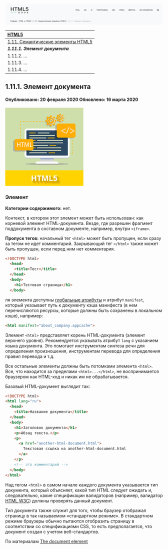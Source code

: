 ![head-2.jpg](imges/head-2.jpg)

| [HTML5](homework.md) |
| :------------- |
| [1.11. Семантические элементы HTML5](1.11.md) |
| ***1.11.1. Элемент документа*** |
| 1.11.2. ... |
| 1.11.3. ... |
| 1.11.4. ... |

## 1.11.1. Элемент документа

#### Опубликовано: 20 февраля 2020 Обновлено: 16 марта 2020

![html-semantic.jpg](imges/html-semantic.jpg)

### Элемент <html>

**Категории содержимого:** нет.

Контекст, в котором этот элемент может быть использован: как корневой элемент HTML-документа. Везде, где разрешен фрагмент поддокумента в составном документе, например, внутри `<iframe>`.

**Пропуск тегов:** начальный тег `<html>` может быть пропущен, если сразу за тегом не идет комментарий. Закрывающий тег `</html>` также может быть пропущен, если перед ним нет комментария.

```html
<!DOCTYPE html>
  <head>
    <title>Тест</title>
  </head>
  <body>
    <h1>Тестовая страница</h1>
  </body>
  ```

  ля элемента доступны <u>‎глобальные атрибуты</u> и атрибут `manifest`, который указывает путь к документу кэша манифеста (в нем перечисляются ресурсы, которые должны быть сохранены в локальном кэше), например:

```html
<html manifest="about_company.appcache">
```

Элемент `<html>` представляет корень HTML-документа (элемент верхнего уровня). Рекомендуется указывать атрибут `lang` с указанием языка документа. Это помогает инструментам синтеза речи для определения произношения, инструментам перевода для определения правил перевода и т.д.

Все остальные элементы должны быть потомками элемента `<html>`. Все, что находится за пределами `<html>...</html>`, не воспринимается браузером как HTML-код и никак им не обрабатывается.

Базовый HTML-документ выглядит так:

```html
<!DOCTYPE html>
<html lang="ru">
  <head>
    <title>Название документа</title>
  </head>
  <body>
    <h1>Заголовок документа</h1>
    <p>Абзац текста.</p>
    <p>
      <a href="another-html-document.html">
        Текстовая ссылка на another-html-document.html
      </a>
    </p>
    <!-- это комментарий -->
  </body>
</html>
```

Над тегом `<html>` в самом начале каждого документа указывается тип документа, который объясняет, какой тип HTML следует ожидать и, следовательно, какие спецификации валидаторов (например, валидатор <u>HTML W3C</u>) должны проверять данный документ.

Тип документа также служит для того, чтобы браузер отображал страницу в так называемом «стандартном режиме». В стандартном режиме браузеры обычно пытаются отобразить страницу в соответствии со спецификациями CSS, то есть предполагается, что документ создан с учетом веб-стандартов.

По материалам <u>The document element</u>